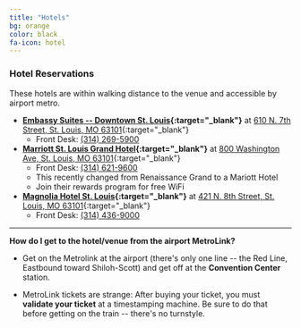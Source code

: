 ```yaml
---
title: "Hotels"
bg: orange
color: black
fa-icon: hotel
---
```


### Hotel Reservations

These hotels are within walking distance to the venue and accessible by airport metro.

* **[Embassy Suites -- Downtown St. Louis](http://embassysuites.hilton.com/en/es/groups/personalized/S/STLWAES-SSW-20151009/index.jhtml){:target="_blank"}** at [610 N. 7th Street, St. Louis, MO 63101](https://www.google.com/maps/place/Embassy+Suites+St.+Louis+-+Downtown/@38.630774,-90.189739,17z/data=!3m1!4b1!4m2!3m1!1s0x87d8b2de1b59ac9b:0xbf2e8375264c97a!6m1!1e1){:target="_blank"}
  * Front Desk: [(314) 269-5900](tel:314-269-5900)
* **[Marriott St. Louis Grand Hotel](http://www.marriott.com/hotels/travel/stlmg-marriott-st-louis-grand-hotel/){:target="_blank"}** at [800 Washington Ave, St. Louis, MO 63101](https://www.google.com/maps/place/Renaissance+St.+Louis+Grand+Hotel/@38.630501,-90.192225,17z/data=!3m1!4b1!4m2!3m1!1s0x87d8b318bbf9ee31:0x750cf6f8f24e9834){:target="_blank"}
  * Front Desk: [(314) 621-9600](tel:314-621-9600)
  * This recently changed from Renaissance Grand to a Mariott Hotel
  * Join their rewards program for free WiFi
* **[Magnolia Hotel St. Louis](http://www.magnoliahotels.com/magnolia-stlouis/magnolia-hotel-magnolia-stlouis.php){:target="_blank"}** at [421 N. 8th Street, St. Louis, MO 63101](https://www.google.com/maps/place/Magnolia+Hotel+St.+Louis/@38.6300074,-90.1921815,17z/data=!3m1!4b1!4m2!3m1!1s0x87d8b318ce33c86f:0x42ef7477f3607a18){:target="_blank"}
  * Front Desk: [(314) 436-9000](tel:314-436-9000)

-------------------------

**How do I get to the hotel/venue from the airport MetroLink?**

- Get on the Metrolink at the airport (there's only one line -- the Red Line, Eastbound toward Shiloh-Scott) and
get off at the **Convention Center** station.

- MetroLink tickets are strange: After buying your ticket, you must **validate your ticket** at
a timestamping machine. Be sure to do that before getting on the train -- there's no turnstyle.
